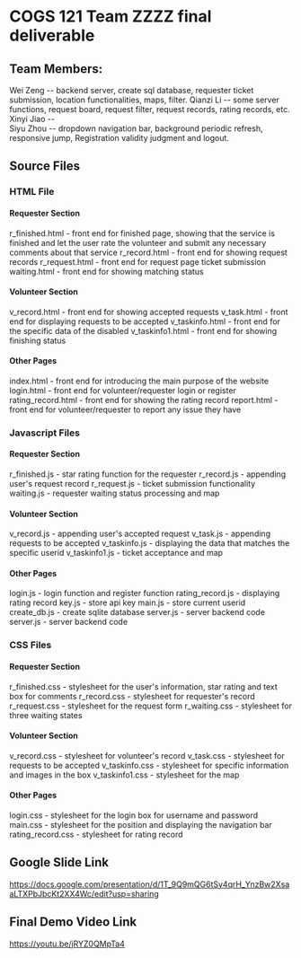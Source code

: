 COGS 121 Team ZZZZ final deliverable
====================================

Team Members:
-------------

Wei Zeng -- backend server, create sql database, requester ticket submission, location functionalities, maps, filter.
Qianzi Li -- some server functions, request board, request filter, request records, rating records, etc.
Xinyi Jiao --  
Siyu Zhou -- dropdown navigation bar, background periodic refresh, responsive jump, Registration validity judgment and logout.

Source Files
------------

### HTML File

#### Requester Section

r_finished.html - front end for finished page, showing that the service is finished and let the user rate the volunteer and submit any necessary comments about that service
r_record.html -  front end for showing request records
r_request.html - front end for request page ticket submission
waiting.html - front end for showing matching status

#### Volunteer Section

v_record.html - front end for showing accepted requests
v_task.html - front end for displaying requests to be accepted
v_taskinfo.html - front end for the specific data of the disabled
v_taskinfo1.html - front end for showing finishing status

#### Other Pages

index.html - front end for introducing the main purpose of the website
login.html - front end for volunteer/requester login or register
rating_record.html - front end for showing the rating record
report.html - front end for volunteer/requester to report any issue they have

### Javascript Files

#### Requester Section

r_finished.js - star rating function for the requester
r_record.js - appending user's request record
r_request.js - ticket submission functionality
waiting.js - requester waiting status processing and map

#### Volunteer Section

v_record.js - appending user's accepted request
v_task.js - appending requests to be accepted
v_taskinfo.js - displaying the data that matches the specific userid
v_taskinfo1.js - ticket acceptance and map

#### Other Pages

login.js - login function and register function
rating_record.js - displaying rating record
key.js - store api key
main.js - store current userid
create_db.js - create sqlite
database server.js - server backend code
server.js - server backend code

### CSS Files

#### Requester Section

r_finished.css - stylesheet for the user's information, star rating and text box for comments
r_record.css - stylesheet for requester's record
r_request.css - stylesheet for the request form
r_waiting.css - stylesheet for three waiting states

#### Volunteer Section

v_record.css - stylesheet for volunteer's record
v_task.css - stylesheet for requests to be accepted
v_taskinfo.css - stylesheet for specific information and images in the box
v_taskinfo1.css - stylesheet for the map

#### Other Pages

login.css - stylesheet for the login box for username and password
main.css - stylesheet for the position and displaying the navigation bar
rating_record.css - stylesheet for rating record

Google Slide Link
-----------------

https://docs.google.com/presentation/d/1T_9Q9mQG6tSy4qrH_YnzBw2XsaaLTXPbJbcKt2XX4Wc/edit?usp=sharing

Final Demo Video Link
---------------------

https://youtu.be/jRYZ0QMpTa4
